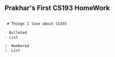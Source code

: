 ## Prakhar's First CS193 HomeWork


```markdown

 # Things I love about CS193

- Bulleted
- List

1. Numbered
2. List




